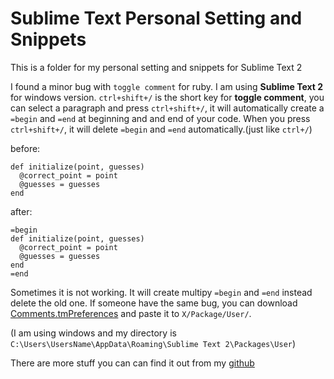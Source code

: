 Sublime Text Personal Setting and Snippets
==========================================


This is a folder for my personal setting and snippets for Sublime Text 2

I found a minor bug with `toggle comment` for ruby. I am using **Sublime Text 2** for windows version. 
`ctrl+shift+/` is the short key for **toggle comment**, you can select a paragraph and press `ctrl+shift+/`, it will automatically create a `=begin` and `=end` at beginning and and end of your code. When you press `ctrl+shift+/`, it will delete `=begin` and `=end` automatically.(just like  `ctrl+/`)

before:

    def initialize(point, guesses)
      @correct_point = point
      @guesses = guesses
    end

after:     

    =begin
    def initialize(point, guesses)
      @correct_point = point
      @guesses = guesses
    end
    =end


Sometimes it is not working. It will create multipy  `=begin` and `=end` instead delete the old one. If someone have the same bug, you can download [Comments.tmPreferences](https://github.com/duqcyxwd/Sublime_Text_Personal_Setting_and_Snippets/blob/master/Ruby/Comments.tmPreferences) and paste it to `X/Package/User/`. 

(I am using windows and my directory is `C:\Users\UsersName\AppData\Roaming\Sublime Text 2\Packages\User`)

There are more stuff you can can find it out from my [github](https://github.com/duqcyxwd/Sublime_Text_Personal_Setting_and_Snippets)
